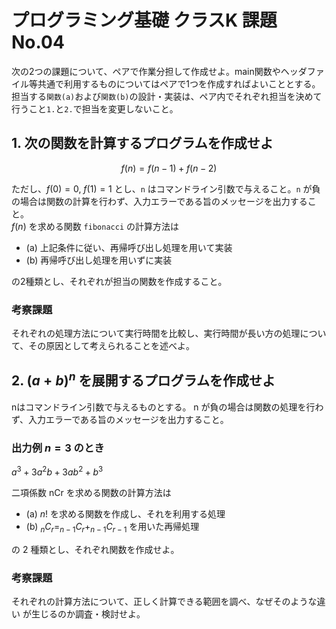 # プログラミング基礎 クラスK 課題No.04

次の2つの課題について、ペアで作業分担して作成せよ。main関数やヘッダファイル等共通で利用するものについてはペアで1つを作成すればよいこととする。担当する`関数(a)`および`関数(b)`の設計・実装は、ペア内でそれぞれ担当を決めて行うこと`1.`と`2.`で担当を変更しないこと。

## 1. 次の関数を計算するプログラムを作成せよ

$$f(n) = f(n - 1) + f(n - 2)$$

ただし、$f(0) = 0$, $f(1) = 1$ とし、`n` はコマンドライン引数で与えること。`n` が負の場合は関数の計算を行わず、入力エラーである旨のメッセージを出力すること。  
$f (n)$ を求める関数 `fibonacci` の計算方法は

- (a) 上記条件に従い、再帰呼び出し処理を用いて実装
- (b) 再帰呼び出し処理を用いずに実装

の2種類とし、それぞれが担当の関数を作成すること。

### 考察課題

それぞれの処理方法について実行時間を比較し、実行時間が長い方の処理について、その原因として考えられることを述べよ。

## 2. $(a+b)^{n}$ を展開するプログラムを作成せよ

nはコマンドライン引数で与えるものとする。 n が負の場合は関数の処理を行わず、入力エラーである旨のメッセージを出力すること。

### 出力例 $n = 3$ のとき

$a^3 + 3a^2b + 3ab^2 + b^3$

二項係数 nCr を求める関数の計算方法は

- (a) $n!$ を求める関数を作成し、それを利用する処理
- (b) $_n C_r = _{n - 1} C_{r} + _{n - 1} C_{r-1}$ を用いた再帰処理

の 2 種類とし、それぞれ関数を作成せよ。

### 考察課題

それぞれの計算方法について、正しく計算できる範囲を調べ、なぜそのような違い
が生じるのか調査・検討せよ。
